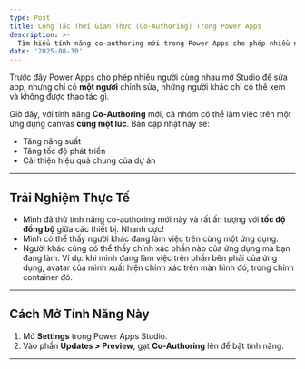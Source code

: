 ```yaml
---
type: Post
title: Cộng Tác Thời Gian Thực (Co-Authoring) Trong Power Apps
description: >-
  Tìm hiểu tính năng co-authoring mới trong Power Apps cho phép nhiều người cùng chỉnh sửa một ứng dụng canvas đồng thời
date: '2025-08-30'
---
```

Trước đây Power Apps cho phép nhiều người cùng nhau mở Studio để sửa app, nhưng chỉ có **một người** chỉnh sửa, những người khác chỉ có thể xem và không được thao tác gì.  

Giờ đây, với tính năng **Co-Authoring** mới, cả nhóm có thể làm việc trên một ứng dụng canvas **cùng một lúc**. Bản cập nhật này sẽ:  
- Tăng năng suất  
- Tăng tốc độ phát triển  
- Cải thiện hiệu quả chung của dự án  

---

## Trải Nghiệm Thực Tế

- Mình đã thử tính năng co-authoring mới này và rất ấn tượng với **tốc độ đồng bộ** giữa các thiết bị. Nhanh cực!  
- Mình có thể thấy người khác đang làm việc trên cùng một ứng dụng.  
- Người khác cũng có thể thấy chính xác phần nào của ứng dụng mà bạn đang làm. Ví dụ: khi mình đang làm việc trên phần bên phải của ứng dụng, avatar của mình xuất hiện chính xác trên màn hình đó, trong chính container đó.  

---

## Cách Mở Tính Năng Này

1. Mở **Settings** trong Power Apps Studio.  
2. Vào phần **Updates > Preview**, gạt **Co-Authoring** lên để bật tính năng.  

---
